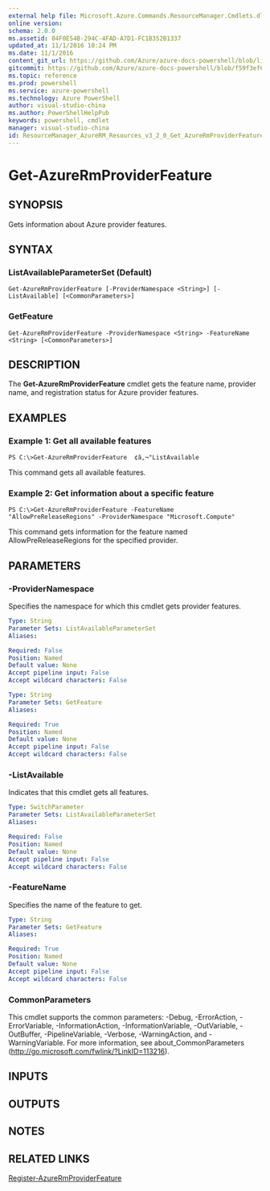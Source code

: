 ```yaml
---
external help file: Microsoft.Azure.Commands.ResourceManager.Cmdlets.dll-Help.xml
online version: 
schema: 2.0.0
ms.assetid: 84F0E54B-294C-4FAD-A7D1-FC1B352B1337
updated_at: 11/1/2016 10:24 PM
ms.date: 11/1/2016
content_git_url: https://github.com/Azure/azure-docs-powershell/blob/live/azureps-cmdlets-docs/ResourceManager/AzureRM.Resources/v3.2.0/Get-AzureRmProviderFeature.md
gitcommit: https://github.com/Azure/azure-docs-powershell/blob/f59f3ef60bc592383812213e69fd77ba950759ed/azureps-cmdlets-docs/ResourceManager/AzureRM.Resources/v3.2.0/Get-AzureRmProviderFeature.md
ms.topic: reference
ms.prod: powershell
ms.service: azure-powershell
ms.technology: Azure PowerShell
author: visual-studio-china
ms.author: PowerShellHelpPub
keywords: powershell, cmdlet
manager: visual-studio-china
id: ResourceManager_AzureRM_Resources_v3_2_0_Get_AzureRmProviderFeature_md
---
```


# Get-AzureRmProviderFeature

## SYNOPSIS
Gets information about Azure provider features.

## SYNTAX

### ListAvailableParameterSet (Default)
```
Get-AzureRmProviderFeature [-ProviderNamespace <String>] [-ListAvailable] [<CommonParameters>]
```

### GetFeature
```
Get-AzureRmProviderFeature -ProviderNamespace <String> -FeatureName <String> [<CommonParameters>]
```

## DESCRIPTION
The **Get-AzureRmProviderFeature** cmdlet gets the feature name, provider name, and registration status for Azure provider features.

## EXAMPLES

### Example 1: Get all available features
```
PS C:\>Get-AzureRmProviderFeature  ¢â‚¬"ListAvailable
```

This command gets all available features.

### Example 2: Get information about a specific feature
```
PS C:\>Get-AzureRmProviderFeature -FeatureName "AllowPreReleaseRegions" -ProviderNamespace "Microsoft.Compute"
```

This command gets information for the feature named AllowPreReleaseRegions for the specified provider.

## PARAMETERS

### -ProviderNamespace
Specifies the namespace for which this cmdlet gets provider features.

```yaml
Type: String
Parameter Sets: ListAvailableParameterSet
Aliases: 

Required: False
Position: Named
Default value: None
Accept pipeline input: False
Accept wildcard characters: False
```

```yaml
Type: String
Parameter Sets: GetFeature
Aliases: 

Required: True
Position: Named
Default value: None
Accept pipeline input: False
Accept wildcard characters: False
```

### -ListAvailable
Indicates that this cmdlet gets all features.

```yaml
Type: SwitchParameter
Parameter Sets: ListAvailableParameterSet
Aliases: 

Required: False
Position: Named
Default value: None
Accept pipeline input: False
Accept wildcard characters: False
```

### -FeatureName
Specifies the name of the feature to get.

```yaml
Type: String
Parameter Sets: GetFeature
Aliases: 

Required: True
Position: Named
Default value: None
Accept pipeline input: False
Accept wildcard characters: False
```

### CommonParameters
This cmdlet supports the common parameters: -Debug, -ErrorAction, -ErrorVariable, -InformationAction, -InformationVariable, -OutVariable, -OutBuffer, -PipelineVariable, -Verbose, -WarningAction, and -WarningVariable. For more information, see about_CommonParameters (http://go.microsoft.com/fwlink/?LinkID=113216).

## INPUTS

## OUTPUTS

## NOTES

## RELATED LINKS

[Register-AzureRmProviderFeature](xref:ResourceManager/AzureRM.Resources/v3.2.0/Register-AzureRmProviderFeature.md)


